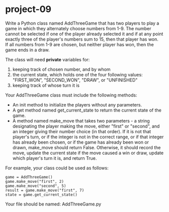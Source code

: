 # project-09

Write a Python class named AddThreeGame that has two players to play a game in which they alternately choose numbers from 1-9. The number cannot be selected if one of the player already selected it and if at any point exactly three of the player's numbers sum to 15, then that player has won.  
If all numbers from 1-9 are chosen, but neither player has won, then the game ends in a draw.

The class will need **private** variables for:
1. keeping track of chosen number, and by whom
2. the current state, which holds one of the four following values: "FIRST_WON", "SECOND_WON", "DRAW", or "UNFINISHED"
3. keeping track of whose turn it is

Your AddThreeGame class must include the following methods:
* An init method to initialize the players without any parameters.
* A get method named get_current_state to return the current state of the game.
* A method named make_move that takes two parameters - a string designating the player making the move, either "first" or "second", and an integer giving their number choice (in that order).  If it is not that player's turn, or if the integer is not in the correct range, or if that integer has already been chosen, or if the game has already been won or drawn, make_move should return False.  Otherwise, it should record the move, update the current state if the move caused a win or draw, update which player's turn it is, and return True.

For example, your class could be used as follows:
```
game = AddThreeGame()
game.make_move("first", 2)
game.make_move("second", 5)
result = game.make_move("first", 7)
state = game.get_current_state()
```
Your file should be named: AddThreeGame.py
